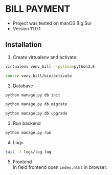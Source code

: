 # BILL PAYMENT

* Project was tested on manOS Big Sur 
* Version 11.0.1

## Installation
1. Create virtualenv and activate:
```bash
virtualenv venv_bill --python=python3.8

source venv_bill/bin/activate
```

2. Database
```bash
python manage.py db init

python manage.py db migrate

python manage.py db upgrade
```

3. Run backend
```bash
python manage.py run
```

4. Logs
```bash
tail -f logs/log.log 
```

5. Frontend \
In field frontend open ``index.html`` in browser.
